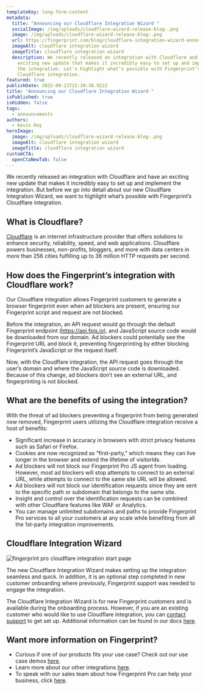 ```yaml
---
templateKey: long-form-content
metadata:
  title: "Announcing our Cloudflare Integration Wizard "
  socialImage: /img/uploads/cloudflare-wizard-release-blog-.png
  image: /img/uploads/cloudflare-wizard-release-blog-.png
  url: https://fingerprint.com/blog/cloudflare-integration-wizard-announcement
  imageAlt: cloudflare integration wizard
  imageTitle: cloudflare integration wizard
  description: We recently released an integration with Cloudflare and have an
    exciting new update that makes it incredibly easy to set up and implement
    the integration. Let's highlight what’s possible with Fingerprint’s
    Cloudflare integration.
featured: true
publishDate: 2022-09-23T22:30:38.922Z
title: "Announcing our Cloudflare Integration Wizard "
isPublished: true
isHidden: false
tags:
  - announcements
authors:
  - Kevin Roy
heroImage:
  image: /img/uploads/cloudflare-wizard-release-blog-.png
  imageAlt: cloudflare integration wizard
  imageTitle: cloudflare integration wizard
customCTA:
  openCtaNewTab: false
---
```

We recently released an integration with Cloudflare and have an exciting new update that makes it incredibly easy to set up and implement the integration. But before we go into detail about our new Cloudflare Integration Wizard, we want to highlight what’s possible with Fingerprint’s Cloudflare integration. 

## What is Cloudflare? 

[Cloudflare](https://www.cloudflare.com/learning/what-is-cloudflare/) is an internet infrastructure provider that offers solutions to enhance security, reliability, speed, and web applications. Cloudflare powers businesses, non-profits, bloggers, and more with data centers in more than 256 cities fulfilling up to 36 million HTTP requests per second. 

## How does the Fingerprint’s integration with Cloudflare work? 

Our Cloudflare integration allows Fingerprint customers to generate a browser fingerprint even when ad blockers are present, ensuring our Fingerprint script and request are not blocked. 

Before the integration, an API request would go through the default Fingerprint endpoint (<https://api.fpjs.io>), and JavaScript source code would be downloaded from our domain. Ad blockers could potentially see the Fingerprint URL and block it, preventing fingerprinting by either blocking Fingerprint’s JavaScript or the request itself. 

Now, with the Cloudflare integration, the API request goes through the user’s domain and where the JavaScript source code is downloaded. Because of this change, ad blockers don’t see an external URL, and fingerprinting is not blocked. 

## What are the benefits of using the integration? 

With the threat of ad blockers preventing a fingerprint from being generated now removed, Fingerprint users utilizing the Cloudflare integration receive a host of benefits:

* Significant increase in accuracy in browsers with strict privacy features such as Safari or Firefox.
* Cookies are now recognized as “first-party,” which means they can live longer in the browser and extend the lifetime of visitorIds.
* Ad blockers will not block our Fingerprint Pro JS agent from loading. However, most ad blockers will stop attempts to connect to an external URL, while attempts to connect to the same site URL will be allowed.
* Ad blockers will not block our identification requests since they are sent to the specific path or subdomain that belongs to the same site.
* Insight and control over the identification requests can be combined with other Cloudflare features like WAF or Analytics.
* You can manage unlimited subdomains and paths to provide Fingerprint Pro services to all your customers at any scale while benefiting from all the 1st-party integration improvements.

## Cloudflare Integration Wizard

![fingerprint pro cloudflare integration start page](/img/uploads/screen-shot-2022-09-15-at-11.38.01-1-.png "fingerprint pro cloudflare integration start pagefingerprint pro cloudflare integration start page")

The new Cloudflare Integration Wizard makes setting up the integration seamless and quick. In addition, it is an optional step completed in new customer onboarding where previously, Fingerprint support was needed to engage the integration.

The Cloudflare Integration Wizard is for new Fingerprint customers and is available during the onboarding process. However, if you are an existing customer who would like to use Cloudflare integration, you can [contact support](https://fingerprint.com/support/) to get set up. Additional information can be found in our docs [here](https://dev.fingerprint.com/docs/cloudflare-integration). 

## Want more information on Fingerprint? 

* Curious if one of our products fits your use case? Check out our use case demos [here](https://fingerprint.com/use-cases/). 
* Learn more about our other integrations [here](https://dev.fingerprint.com/docs). 
* To speak with our sales team about how Fingerprint Pro can help your business, click [here](https://fingerprintjs.com/contact-sales/).